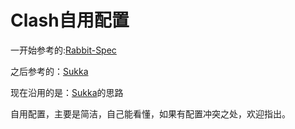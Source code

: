 # Clash自用配置
一开始参考的:[Rabbit-Spec](https://github.com/Rabbit-Spec/Clash/blob/Master/Yaml/Clash_Pro.yaml)

之后参考的：[Sukka](https://github.com/SukkaW/Surge)

现在沿用的是：[Sukka](https://github.com/SukkaW/Surge)的思路

自用配置，主要是简洁，自己能看懂，如果有配置冲突之处，欢迎指出。